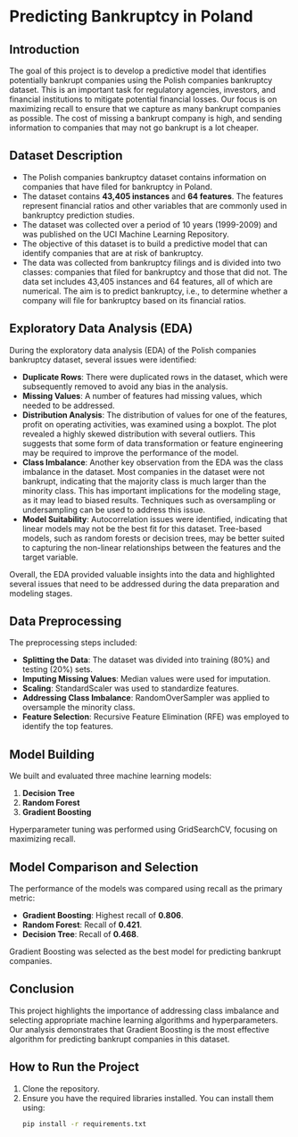 # Predicting Bankruptcy in Poland

## Introduction
The goal of this project is to develop a predictive model that identifies potentially bankrupt companies using the Polish companies bankruptcy dataset. This is an important task for regulatory agencies, investors, and financial institutions to mitigate potential financial losses. Our focus is on maximizing recall to ensure that we capture as many bankrupt companies as possible. The cost of missing a bankrupt company is high, and sending
information to companies that may not go bankrupt is a lot cheaper.



## Dataset Description
- The Polish companies bankruptcy dataset contains information on companies that have filed for bankruptcy in Poland.
- The dataset contains **43,405 instances** and **64 features**. The features represent financial ratios and other variables that are commonly used in bankruptcy prediction studies.
- The dataset was collected over a period of 10 years (1999-2009) and was published on the UCI Machine Learning Repository.
- The objective of this dataset is to build a predictive model that can identify companies that are at risk of bankruptcy.
- The data was collected from bankruptcy filings and is divided into two classes: companies that filed for bankruptcy and those that did not. The data set includes 43,405 instances and 64 features, all of which are numerical. The aim is to predict bankruptcy, i.e., to determine whether a company will file for bankruptcy based on its financial ratios.

## Exploratory Data Analysis (EDA)
During the exploratory data analysis (EDA) of the Polish companies bankruptcy dataset, several issues were identified:
- **Duplicate Rows**: There were duplicated rows in the dataset, which were subsequently removed to avoid any bias in the analysis.
- **Missing Values**: A number of features had missing values, which needed to be addressed.
- **Distribution Analysis**: The distribution of values for one of the features, profit on operating activities, was examined using a boxplot. The plot revealed a highly skewed distribution with several outliers. This suggests that some form of data transformation or feature engineering may be required to improve the performance of the model.
- **Class Imbalance**: Another key observation from the EDA was the class imbalance in the dataset. Most companies in the dataset were not bankrupt, indicating that the majority class is much larger than the minority class. This has important implications for the modeling stage, as it may lead to biased results. Techniques such as oversampling or undersampling can be used to address this issue.
- **Model Suitability**: Autocorrelation issues were identified, indicating that linear models may not be the best fit for this dataset. Tree-based models, such as random forests or decision trees, may be better suited to capturing the non-linear relationships between the features and the target variable.

Overall, the EDA provided valuable insights into the data and highlighted several issues that need to be addressed during the data preparation and modeling stages.

## Data Preprocessing
The preprocessing steps included:
- **Splitting the Data**: The dataset was divided into training (80%) and testing (20%) sets.
- **Imputing Missing Values**: Median values were used for imputation.
- **Scaling**: StandardScaler was used to standardize features.
- **Addressing Class Imbalance**: RandomOverSampler was applied to oversample the minority class.
- **Feature Selection**: Recursive Feature Elimination (RFE) was employed to identify the top features.

## Model Building
We built and evaluated three machine learning models:
1. **Decision Tree**
2. **Random Forest**
3. **Gradient Boosting**

Hyperparameter tuning was performed using GridSearchCV, focusing on maximizing recall.

## Model Comparison and Selection
The performance of the models was compared using recall as the primary metric:
- **Gradient Boosting**: Highest recall of **0.806**.
- **Random Forest**: Recall of **0.421**.
- **Decision Tree**: Recall of **0.468**.

Gradient Boosting was selected as the best model for predicting bankrupt companies.

## Conclusion
This project highlights the importance of addressing class imbalance and selecting appropriate machine learning algorithms and hyperparameters. Our analysis demonstrates that Gradient Boosting is the most effective algorithm for predicting bankrupt companies in this dataset.

## How to Run the Project
1. Clone the repository.
2. Ensure you have the required libraries installed. You can install them using:
   ```bash
   pip install -r requirements.txt
